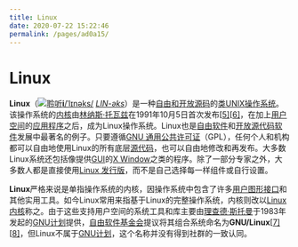 ```yaml
---
title: Linux
date: 2020-07-22 15:22:46
permalink: /pages/ad0a15/
---
```

# Linux

**Linux**（[![聆听](https://upload.wikimedia.org/wikipedia/commons/thumb/3/3b/Speakerlink-new.svg/11px-Speakerlink-new.svg.png)](https://upload.wikimedia.org/wikipedia/commons/0/03/Linus-linux.ogg)**[i](https://zh.wikipedia.org/wiki/File:Linus-linux.ogg)**[/ˈlɪnəks/](https://zh.wikipedia.org/wiki/Help:英語國際音標) [*LIN-əks*](https://zh.wikipedia.org/wiki/Wikipedia:發音重拼)）是一种[自由和开放源码](https://zh.wikipedia.org/wiki/自由及开放源代码软件)的[类UNIX](https://zh.wikipedia.org/wiki/类Unix系统)[操作系统](https://zh.wikipedia.org/wiki/作業系統)。该操作系统的[内核](https://zh.wikipedia.org/wiki/内核)由[林纳斯·托瓦兹](https://zh.wikipedia.org/wiki/林纳斯·托瓦兹)在1991年10月5日首次发布[[5\]](https://zh.wikipedia.org/wiki/Linux#cite_note-5)[[6\]](https://zh.wikipedia.org/wiki/Linux#cite_note-6)，在加上[用户空间](https://zh.wikipedia.org/wiki/使用者空間)的[应用程序](https://zh.wikipedia.org/wiki/應用程式)之后，成为Linux操作系统。Linux也是[自由软件](https://zh.wikipedia.org/wiki/自由软件)和[开放源代码软件](https://zh.wikipedia.org/wiki/开放源代码软件)发展中最著名的例子。只要遵循[GNU 通用公共许可证](https://zh.wikipedia.org/wiki/GNU通用公共许可证)（GPL），任何个人和机构都可以自由地使用Linux的所有底层[源代码](https://zh.wikipedia.org/wiki/源代码)，也可以自由地修改和再发布。大多数Linux系统还包括像提供[GUI](https://zh.wikipedia.org/wiki/GUI)的[X Window](https://zh.wikipedia.org/wiki/X_Window)之类的程序。除了一部分专家之外，大多数人都是直接使用[Linux 发行版](https://zh.wikipedia.org/wiki/Linux發行版)，而不是自己选择每一样组件或自行设置。

**Linux**严格来说是单指操作系统的内核，因操作系统中包含了许多[用户图形接口](https://zh.wikipedia.org/wiki/GUI)和其他实用工具。如今Linux常用来指基于Linux的完整操作系统，内核则改以[Linux内核](https://zh.wikipedia.org/wiki/Linux内核)称之。由于这些支持用户空间的系统工具和库主要由[理查德·斯托曼](https://zh.wikipedia.org/wiki/理查德·斯托曼)于1983年发起的[GNU计划](https://zh.wikipedia.org/wiki/GNU計劃)提供，[自由软件基金会](https://zh.wikipedia.org/wiki/自由软件基金会)提议将其组合系统命名为**GNU/Linux**[[7\]](https://zh.wikipedia.org/wiki/Linux#cite_note-lsag-7)[[8\]](https://zh.wikipedia.org/wiki/Linux#cite_note-gnu_homepage-8)，但Linux不属于[GNU计划](https://zh.wikipedia.org/wiki/GNU計劃)，这个名称并没有得到社群的一致认同。